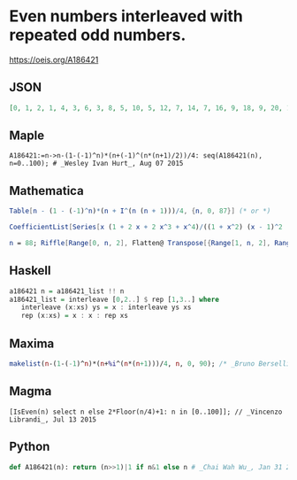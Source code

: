 # Even numbers interleaved with repeated odd numbers\.
https://oeis.org/A186421
## JSON
```JSON
[0, 1, 2, 1, 4, 3, 6, 3, 8, 5, 10, 5, 12, 7, 14, 7, 16, 9, 18, 9, 20, 11, 22, 11, 24, 13, 26, 13, 28, 15, 30, 15, 32, 17, 34, 17, 36, 19, 38, 19, 40, 21, 42, 21, 44, 23, 46, 23, 48, 25, 50, 25, 52, 27, 54, 27, 56, 29, 58, 29, 60, 31, 62, 31, 64, 33, 66, 33, 68, 35, 70, 35, 72, 37, 74, 37, 76, 39, 78, 39, 80, 41, 82, 41, 84, 43, 86, 43]
```
## Maple
```Maple
A186421:=n->n-(1-(-1)^n)*(n+(-1)^(n*(n+1)/2))/4: seq(A186421(n), n=0..100); # _Wesley Ivan Hurt_, Aug 07 2015
```
## Mathematica
```Mathematica
Table[n - (1 - (-1)^n)*(n + I^(n (n + 1)))/4, {n, 0, 87}] (* or *)
```
```Mathematica
CoefficientList[Series[x (1 + 2 x + 2 x^3 + x^4)/((1 + x^2) (x - 1)^2 (1 + x)^2), {x, 0, 87}], x] (* or *)
```
```Mathematica
n = 88; Riffle[Range[0, n, 2], Flatten@ Transpose[{Range[1, n, 2], Range[1, n, 2]}]] (* _Michael De Vlieger_, Jul 14 2015 *)
```
## Haskell
```Haskell
a186421 n = a186421_list !! n
a186421_list = interleave [0,2..] $ rep [1,3..] where
   interleave (x:xs) ys = x : interleave ys xs
   rep (x:xs) = x : x : rep xs
```
## Maxima
```Maxima
makelist(n-(1-(-1)^n)*(n+%i^(n*(n+1)))/4, n, 0, 90); /* _Bruno Berselli_, Mar 04 2013 */
```
## Magma
```Magma
[IsEven(n) select n else 2*Floor(n/4)+1: n in [0..100]]; // _Vincenzo Librandi_, Jul 13 2015
```
## Python
```Python
def A186421(n): return (n>>1)|1 if n&1 else n # _Chai Wah Wu_, Jan 31 2023
```
